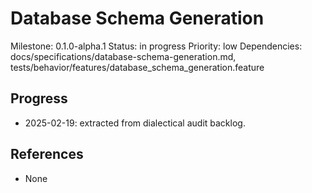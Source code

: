 # Database Schema Generation
Milestone: 0.1.0-alpha.1
Status: in progress
Priority: low
Dependencies: docs/specifications/database-schema-generation.md, tests/behavior/features/database_schema_generation.feature

## Progress
- 2025-02-19: extracted from dialectical audit backlog.

## References
- None
